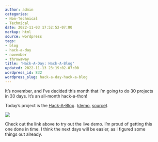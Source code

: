 ```yaml
---
author: admin
categories:
- Non-Technical
- Technical
date: 2022-11-03 17:52:52-07:00
markup: html
source: wordpress
tags:
- blog
- hack-a-day
- november
- throwaway
title: 'Hack-A-Day: Hack-A-Blog'
updated: 2022-11-13 23:19:02-07:00
wordpress_id: 832
wordpress_slug: hack-a-day-hack-a-blog
---
```

It’s november, and I’ve decided this month that I’m going to do 30 projects in 30 days. It’s an all-month hack-a-thon!

Today’s project is the [Hack-A-Blog][1]. ([demo][2], [source][3]).

[![](https://blog.za3k.com/wp-content/uploads/2022/11/screenshot-1024x675.png)][4]

Check out the link above to try out the live demo. I’m proud of getting this one done in time. I think the next days will be easier, as I figured some things out already.

[1]: https://tilde.za3k.com/hackaday/blog/
[2]: https://tilde.za3k.com/hackaday/blog/
[3]: https://github.com/za3k/day03_blog
[4]: https://tilde.za3k.com/hackaday/blog/
